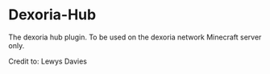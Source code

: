 Dexoria-Hub
===========

The dexoria hub plugin. To be used on the dexoria network Minecraft server only. 

Credit to: Lewys Davies
